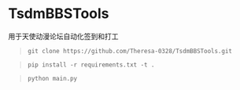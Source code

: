 # TsdmBBSTools
用于天使动漫论坛自动化签到和打工

> ```shell
> git clone https://github.com/Theresa-0328/TsdmBBSTools.git
> ```

> ```shell
> pip install -r requirements.txt -t .
> ```

> ```shell
> python main.py
> ```